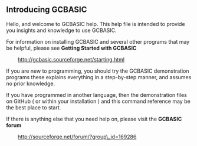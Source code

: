 <div class="section">

<div class="titlepage">

<div>

<div>

<span id="_introducing_gcbasic"></span>Introducing GCBASIC
----------------------------------------------------------

</div>

</div>

</div>

Hello, and welcome to GCBASIC help. This help file is intended to
provide you insights and knowledge to use GCBASIC.

For information on installing GCBASIC and several other programs that
may be helpful, please see <span class="strong">**Getting Started with
GCBASIC**</span>

        http://gcbasic.sourceforge.net/starting.html

If you are new to programming, you should try the GCBASIC demonstration
programs these explains everything in a step-by-step manner, and assumes
no prior knowledge.

If you have programmed in another language, then the demonstration files
on GitHub ( or within your installation ) and this command reference may
be the best place to start.

If there is anything else that you need help on, please visit the <span
class="strong">**GCBASIC forum**</span>

        http://sourceforge.net/forum/?group\_id=169286

</div>
